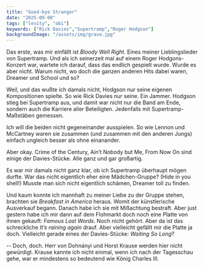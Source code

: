 ```yaml
---
title: "Good-bye Stranger"
date: "2025-09-08"
tags: ["levity", "obi"]
keywords: ["Rick Davies","Supertramp","Roger Hodgson"]
backgroundImage: "/assets/img/grave.jpg"
---
```

Das erste, was mir einfällt ist *Bloody Well Right*. Eines meiner Lieblingslieder von Supertramp. Und als ich seinerzeit mal auf einem Roger Hodgons-Konzert war, wartete ich darauf, dass das endlich gespielt wurde. Wurde es aber nicht. Warum nicht, wo doch die ganzen anderen Hits dabei waren, Dreamer und School und so? 

Weil, und das wußte ich damals nicht, Hodgson nur seine eigenen Kompositionen spielte. So wie Rick Davies nur seine. Ein Jammer. Hodgson stieg bei Supertramp aus, und damit war nicht nur die Band am Ende, sondern auch die Karriere aller Beteiligten. Jedenfalls mit Supertramp-Maßstäben gemessen.

Ich will die beiden nicht gegeneinander ausspielen. So wie Lennon und McCartney waren sie zusammen (und zusammen mit den anderen Jungs) einfach ungleich besser als ohne einanander.

Aber okay. Crime of the Century, Ain’t Nobody but Me, From Now On sind einige der Davies-Stücke. Alle ganz und gar großartig.

Es war mir damals nicht ganz klar, ob ich Supertramp überhaupt mögen durfte. War das nicht eigentlich eher eine Mädchen-Gruppe? (Hide in you shell!) Musste man sich nicht eigentlich schämen, Dreamer toll zu finden. 

Und kaum konnte ich mannhaft zu meiner Liebe zu der Gruppe stehen, brachten sie *Breakfast in America* heraus. Womit der künstlerische Ausverkauf begann. Danach habe ich sie mit Mißachtung bestraft. Aber just gestern habe ich mir dann auf dem Flohmarkt doch noch eine Platte von ihnen gekauft: *Famous Last Words*. Noch nicht gehört. Aber da ist das schreckliche *It’s raining again* drauf. Aber vielleicht gefällt mir die Platte ja doch. Vielleicht gerade eines der Davies-Stücke: *Waiting So Long*?


-- Doch, doch. Herr von Dohnányi und Horst Krause werden hier nicht gewürdigt. Krause kannte ich nicht einmal, wenn ich nach der Tagesschau gehe, war er mindestens so bedeutend wie König Charles III. 